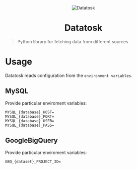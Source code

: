 <div style="text-align: center"> 
<img src="datatosk_logo.jpg" alt="Datatosk">
<h1>Datatosk</h1>
</div>

> Python library for fetching data from different sources

# Usage
Datatosk reads configuration from the `environment variables`.

## MySQL

Provide particular enviroment variables:
```
MYSQL_{database}_HOST=
MYSQL_{database}_PORT=
MYSQL_{database}_USER=
MYSQL_{database}_PASS=
```

## GoogleBigQuery

Provide particular enviroment variables:
```
GBQ_{dataset}_PROJECT_ID=
```
